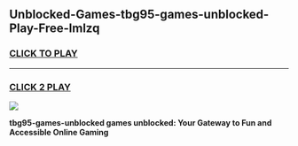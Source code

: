
## Unblocked-Games-tbg95-games-unblocked-Play-Free-lmlzq
<h3>
<a href="https://premium76.site?title=tbg95-games-unblocked&ref=22A">CLICK TO PLAY</a></h3>
<hr>

<h3>
<a href="https://premium76.site?title=tbg95-games-unblocked&ref=22A">CLICK 2 PLAY</a>
  
</h3>

<a href="https://premium76.site?title=tbg95-games-unblocked&ref=22A"><img src="https://clearcache.store/games.png"></a>


**tbg95-games-unblocked games unblocked: Your Gateway to Fun and Accessible Online Gaming**
